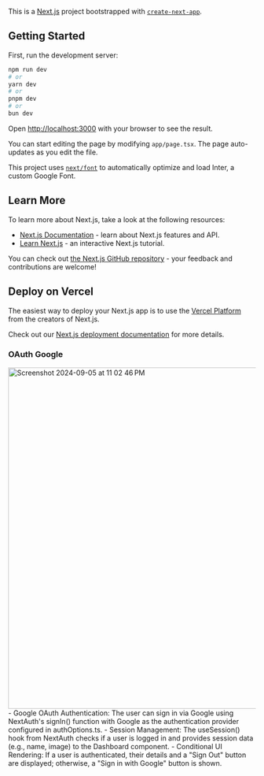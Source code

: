 This is a [Next.js](https://nextjs.org/) project bootstrapped with [`create-next-app`](https://github.com/vercel/next.js/tree/canary/packages/create-next-app).

## Getting Started

First, run the development server:

```bash
npm run dev
# or
yarn dev
# or
pnpm dev
# or
bun dev
```

Open [http://localhost:3000](http://localhost:3000) with your browser to see the result.

You can start editing the page by modifying `app/page.tsx`. The page auto-updates as you edit the file.

This project uses [`next/font`](https://nextjs.org/docs/basic-features/font-optimization) to automatically optimize and load Inter, a custom Google Font.

## Learn More

To learn more about Next.js, take a look at the following resources:

- [Next.js Documentation](https://nextjs.org/docs) - learn about Next.js features and API.
- [Learn Next.js](https://nextjs.org/learn) - an interactive Next.js tutorial.

You can check out [the Next.js GitHub repository](https://github.com/vercel/next.js/) - your feedback and contributions are welcome!

## Deploy on Vercel

The easiest way to deploy your Next.js app is to use the [Vercel Platform](https://vercel.com/new?utm_medium=default-template&filter=next.js&utm_source=create-next-app&utm_campaign=create-next-app-readme) from the creators of Next.js.

Check out our [Next.js deployment documentation](https://nextjs.org/docs/deployment) for more details.

### OAuth Google

<img width="693" alt="Screenshot 2024-09-05 at 11 02 46 PM" src="https://github.com/user-attachments/assets/2b4f23ad-882e-4c7f-aa95-493ab00cb323">
- Google OAuth Authentication: The user can sign in via Google using NextAuth's signIn() function with Google as the authentication provider configured in authOptions.ts.
- Session Management: The useSession() hook from NextAuth checks if a user is logged in and provides session data (e.g., name, image) to the Dashboard component.
- Conditional UI Rendering: If a user is authenticated, their details and a "Sign Out" button are displayed; otherwise, a "Sign in with Google" button is shown.
